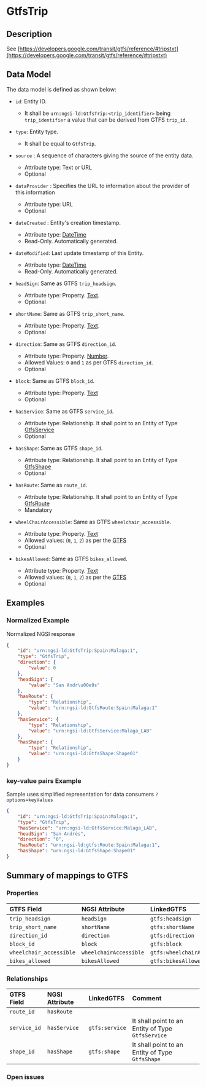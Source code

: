 # GtfsTrip

## Description

See
[https://developers.google.com/transit/gtfs/reference/#tripstxt](https://developers.google.com/transit/gtfs/reference/#tripstxt)

## Data Model

The data model is defined as shown below:

-   `id`: Entity ID.

    -   It shall be `urn:ngsi-ld:GtfsTrip:<trip_identifier>` being
        `trip_identifier` a value that can be derived from GTFS `trip_id`.

-   `type`: Entity type.

    -   It shall be equal to `GtfsTrip`.

-   `source` : A sequence of characters giving the source of the entity data.

    -   Attribute type: Text or URL
    -   Optional

-   `dataProvider` : Specifies the URL to information about the provider of this
    information

    -   Attribute type: URL
    -   Optional

-   `dateCreated` : Entity's creation timestamp.

    -   Attribute type: [DateTime](https://schema.org/DateTime)
    -   Read-Only. Automatically generated.

-   `dateModified`: Last update timestamp of this Entity.

    -   Attribute type: [DateTime](https://schema.org/DateTime)
    -   Read-Only. Automatically generated.

-   `headSign`: Same as GTFS `trip_headsign`.

    -   Attribute type: Property. [Text](https://schema.org/Text).
    -   Optional

-   `shortName`: Same as GTFS `trip_short_name`.

    -   Attribute type: Property. [Text](https://schema.org/Text).
    -   Optional

-   `direction`: Same as GTFS `direction_id`.

    -   Attribute type: Property. [Number](https://schema.org/Number).
    -   Allowed Values: `0` and `1` as per GTFS `direction_id`.
    -   Optional

-   `block`: Same as GTFS `block_id`.

    -   Attribute type: Property. [Text](https://schema.org/Text)
    -   Optional

-   `hasService`: Same as GTFS `service_id`.

    -   Attribute type: Relationship. It shall point to an Entity of Type
        [GtfsService](../../GtfsService/doc/spec.md)
    -   Optional

-   `hasShape`: Same as GTFS `shape_id`.

    -   Attribute type: Relationship. It shall point to an Entity of Type
        [GtfsShape](../../GtfsShape/doc/spec.md)
    -   Optional

-   `hasRoute`: Same as `route_id`.

    -   Attribute type: Relationship. It shall point to an Entity of Type
        [GtfsRoute](../../GtfsRoute/doc/spec.md)
    -   Mandatory

-   `wheelChairAccessible`: Same as GTFS `wheelchair_accessible`.

    -   Attribute type: Property. [Text](https://schema.org/Text)
    -   Allowed values: (`0`, `1`, `2`) as per the
        [GTFS](https://developers.google.com/transit/gtfs/reference/#tripstxt)
    -   Optional

-   `bikesAllowed`: Same as GTFS `bikes_allowed`.
    -   Attribute type: Property. [Text](https://schema.org/Text)
    -   Allowed values: (`0`, `1`, `2`) as per the
        [GTFS](https://developers.google.com/transit/gtfs/reference/#tripstxt)
    -   Optional

## Examples

### Normalized Example

Normalized NGSI response

```json
{
    "id": "urn:ngsi-ld:GtfsTrip:Spain:Malaga:1",
    "type": "GtfsTrip",
    "direction": {
        "value": 0
    },
    "headSign": {
        "value": "San Andr\u00e9s"
    },
    "hasRoute": {
        "type": "Relationship",
        "value": "urn:ngsi-ld:GtfsRoute:Spain:Malaga:1"
    },
    "hasService": {
        "type": "Relationship",
        "value": "urn:ngsi-ld:GtfsService:Malaga_LAB"
    },
    "hasShape": {
        "type": "Relationship",
        "value": "urn:ngsi-ld:GtfsShape:Shape01"
    }
}
```

### key-value pairs Example

Sample uses simplified representation for data consumers `?options=keyValues`

```json
{
    "id": "urn:ngsi-ld:GtfsTrip:Spain:Malaga:1",
    "type": "GtfsTrip",
    "hasService": "urn:ngsi-ld:GtfsService:Malaga_LAB",
    "headSign": "San Andrés",
    "direction": "0",
    "hasRoute": "urn:ngsi-ld:gtfs:Route:Spain:Malaga:1",
    "hasShape": "urn:ngsi-ld:GtfsShape:Shape01"
}
```

## Summary of mappings to GTFS

### Properties

| GTFS Field              | NGSI Attribute         | LinkedGTFS                  | Comment |
| :---------------------- | :--------------------- | :-------------------------- | :------ |
| `trip_headsign`         | `headSign`             | `gtfs:headsign`             |         |
| `trip_short_name`       | `shortName`            | `gtfs:shortName`            |         |
| `direction_id`          | `direction`            | `gtfs:direction`            |         |
| `block_id`              | `block`                | `gtfs:block`                |         |
| `wheelchair_accessible` | `wheelchairAccessible` | `gtfs:wheelchairAccessible` |         |
| `bikes_allowed`         | `bikesAllowed`         | `gtfs:bikesAllowed`         |         |

### Relationships

| GTFS Field   | NGSI Attribute | LinkedGTFS     | Comment                                           |
| :----------- | :------------- | :------------- | :------------------------------------------------ |
| `route_id`   | `hasRoute`     |                |                                                   |
| `service_id` | `hasService`   | `gtfs:service` | It shall point to an Entity of Type `GtfsService` |
| `shape_id`   | `hasShape`     | `gtfs:shape`   | It shall point to an Entity of Type `GtfsShape`   |

### Open issues
